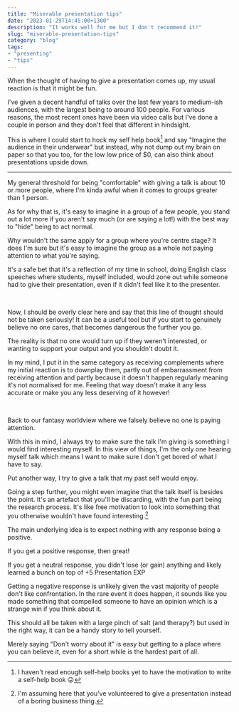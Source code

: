 ```yaml
---
title: "Miserable presentation tips"
date: "2023-01-29T14:45:00+1300"
description: "It works well for me but I don't recommend it!"
slug: "miserable-presentation-tips"
category: "blog"
tags:
- "presenting"
- "tips"
---
```


When the thought of having to give a presentation comes up, my usual reaction is that it might be fun.

I've given a decent handful of talks over the last few years to medium-ish audiences, with the largest being to around 100 people. For various reasons, the most recent ones have been via video calls but I've done a couple in person and they don't feel that different in hindsight.

This is where I could start to hock my self help book[^1] and say "Imagine the audience in their underwear" but instead, why not dump out my brain on paper so that you too, for the low low price of $0, can also think about presentations upside down.

<hr />

My general threshold for being "comfortable" with giving a talk is about 10 or more people, where I'm kinda awful when it comes to groups greater than 1 person.

As for why that is, it's easy to imagine in a group of a few people, you stand out a lot more if you aren't say much (or are saying a lot!) with the best way to "hide" being to act normal.

Why wouldn't the same apply for a group where you're centre stage? It does I'm sure but it's easy to imagine the group as a whole not paying attention to what you're saying.

It's a safe bet that it's a reflection of my time in school, doing English class speeches where students, myself included, would zone out while someone had to give their presentation, even if it didn't feel like it to the presenter.

<br />

Now, I should be overly clear here and say that this line of thought should not be taken seriously! It can be a useful tool but if you start to genuinely believe no one cares, that becomes dangerous the further you go.

The reality is that no one would turn up if they weren't interested, or wanting to support your output and you shouldn't doubt it.

In my mind, I put it in the same category as receiving complements where my initial reaction is to downplay them, partly out of embarrassment from receiving attention and partly because it doesn't happen regularly meaning it's not normalised for me. Feeling that way doesn't make it any less accurate or make you any less deserving of it however!

<br />

Back to our fantasy worldview where we falsely believe no one is paying attention.

With this in mind, I always try to make sure the talk I'm giving is something I would find interesting myself. In this view of things, I'm the only one hearing myself talk which means I want to make sure I don't get bored of what I have to say.

Put another way, I try to give a talk that my past self would enjoy.

Going a step further, you might even imagine that the talk itself is besides the point. It's an artefact that you'll be discarding, with the fun part being the research process. It's like free motivation to look into something that you otherwise wouldn't have found interesting.[^2]

The main underlying idea is to expect nothing with any response being a positive.

If you get a positive response, then great!

If you get a neutral response, you didn't lose (or gain) anything and likely learned a bunch on top of +5 Presentation EXP

Getting a negative response is unlikely given the vast majority of people don't like confrontation. In the rare event it does happen, it sounds like you made something that compelled someone to have an opinion which is a strange win if you think about it.

This should all be taken with a large pinch of salt (and therapy?) but used in the right way, it can be a handy story to tell yourself.

Merely saying "Don't worry about it" is easy but getting to a place where you can believe it, even for a short while is the hardest part of all.

[^1]: I haven't read enough self-help books yet to have the motivation to write a self-help book 😛

[^2]: I'm assuming here that you've volunteered to give a presentation instead of a boring business thing.